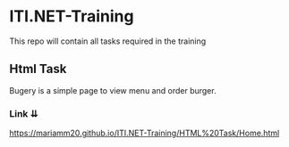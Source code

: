 # ITI.NET-Training
This repo will contain all tasks required in the training 
## Html Task
Bugery is a simple page to view menu and order burger.
### Link ⇊
https://mariamm20.github.io/ITI.NET-Training/HTML%20Task/Home.html
